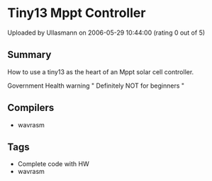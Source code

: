 # Tiny13 Mppt Controller

Uploaded by Ullasmann on 2006-05-29 10:44:00 (rating 0 out of 5)

## Summary

How to use a tiny13 as the heart of an Mppt solar cell controller.  

Government Health warning " Definitely NOT for beginners "

## Compilers

- wavrasm

## Tags

- Complete code with HW
- wavrasm
